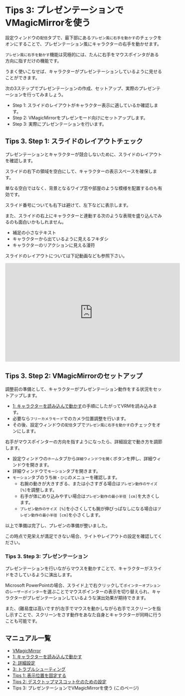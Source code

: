 
# Tips 3: プレゼンテーションでVMagicMirrorを使う

設定ウィンドウの`配信`タブで、最下部にある`プレゼン風に右手を動かす`のチェックをオンにすることで、プレゼンテーション風にキャラクターの右手を動かせます。

`プレゼン風に右手を動かす`機能は究極的には、たんに右手をマウスポインタがある方向に指すだけの機能です。

うまく使いこなせば、キャラクターがプレゼンテーションしているように見せることができます。

次の3ステップでプレゼンテーションの作成、セットアップ、実際のプレゼンテーションを行ってみましょう。

* Step 1: スライドのレイアウトがキャラクター表示に適しているか確認します。
* Step 2: VMagicMirrorをプレゼンモード向けにセットアップします。
* Step 3: 実際にプレゼンテーションを行います。


## Tips 3. Step 1: スライドのレイアウトチェック

プレゼンテーションとキャラクターが競合しないために、スライドのレイアウトを確認します。

スライドの右下の領域を空白にして、キャラクターの表示スペースを確保します。

単なる空白ではなく、背景となるワイプ窓や部屋のような模様を配置するのも有効です。

スライド番号についても右下は避けて、左下などに表示します。

また、スライドの右上にキャラクターと連動する次のような表現を盛り込んでみるのも面白いかもしれません。

* 補足の小さなテキスト
* キャラクターから出ているように見えるフキダシ
* キャラクターのリアクションに見える漫符

スライドのレイアウトについては下記動画なども参照下さい。

<iframe width="560" height="315" src="https://www.youtube.com/embed/uLCMPtVyWVE" frameborder="0" allow="accelerometer; autoplay; encrypted-media; gyroscope; picture-in-picture" allowfullscreen></iframe>


## Tips 3. Step 2: VMagicMirrorのセットアップ 

調整前の準備として、キャラクターがプレゼンテーション動作をする状況をセットアップします。

* [1: キャラクターを読み込んで動かす](./get_started.html)の手順にしたがってVRMを読み込みます。
* 必要なら`フリーカメラモード`でのカメラ位置調整を行います。
* その後、設定ウィンドウの`配信`タブで`プレゼン風に右手を動かす`のチェックをオンにします。

右手がマウスポインターの方向を指すようになったら、詳細設定で動き方を調節します。

* 設定ウィンドウの`ホーム`タブから`詳細ウィンドウを開く`ボタンを押し、詳細ウィンドウを開きます。
* 詳細ウィンドウで`モーション`タブを開きます。
* `モーション`タブのうち`腕・ひじ`のメニューを確認します。
    + 右腕の動きが大きすぎる、または小さすぎる場合は`プレゼン動作のサイズ [%]`を調整します。
    + 右手が体にめり込みやすい場合は`プレゼン動作の最小半径 [cm]`を大きくします。
    + `プレゼン動作のサイズ [%]`を小さくしても腕が伸びっぱなしになる場合は`プレゼン動作の最小半径 [cm]`を小さくします。

以上で準備は完了し、プレゼンの準備が整いました。

この時点で見栄えが満足できない場合、ライトやレイアウトの設定を確認してください。

### Tips 3. Step 3: プレゼンテーション

プレゼンテーションを行いながらマウスを動かすことで、キャラクターがスライドをさしているように演出します。

Microsoft PowerPointの場合、スライド上で右クリックして`ポインターオプション`の`レーザーポインター`を選ぶことでマウスポインターの表示を切り替えられ、キャラクターがプレゼンテーションしているような演出効果が期待できます。

また、(難易度は高いですが)左手でマウスを動かしながら右手でスクリーンを指し示すことで、スクリーンをさす動作をあなた自身とキャラクターが同時に行うことも可能です。




## マニュアル一覧

* [VMagicMirror](./index.html)
* [1: キャラクターを読み込んで動かす](./get_started.html)
* [2: 詳細設定](./about_settings.html)
* [3: トラブルシューティング](./troubleshooting.html)
* [Tips 1: 表示位置を固定する](./tips_fix_position.html)
* [Tips 2: デスクトップマスコット化のための設定](./tips_desktop_mascot.html)
* Tips 3: プレゼンテーションでVMagicMirrorを使う (このページ)
